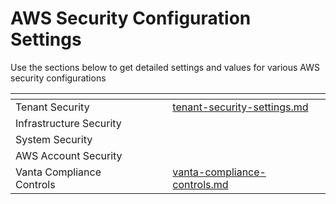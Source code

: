 # AWS Security Configuration Settings

Use the sections below to get detailed settings and values for various AWS security configurations

<table data-view="cards"><thead><tr><th></th><th></th><th></th><th data-hidden data-card-target data-type="content-ref"></th></tr></thead><tbody><tr><td>Tenant Security </td><td></td><td></td><td><a href="tenant-security-settings.md">tenant-security-settings.md</a></td></tr><tr><td>Infrastructure Security</td><td></td><td></td><td></td></tr><tr><td>System Security</td><td></td><td></td><td></td></tr><tr><td>AWS Account Security</td><td></td><td></td><td></td></tr><tr><td>Vanta Compliance Controls</td><td></td><td></td><td><a href="vanta-compliance-controls.md">vanta-compliance-controls.md</a></td></tr></tbody></table>
